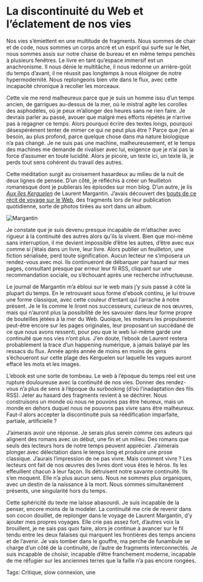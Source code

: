 # La discontinuité du Web et l’éclatement de nos vies

Nos vies s’émiettent en une multitude de fragments. Nous sommes de chair et de code, nous sommes un corps ancré et un esprit qui surfe sur le Net, nous sommes assis sur notre chaise de bureau et en même temps penchés à plusieurs fenêtres. Le livre en tant qu’espace immersif est un anachronisme. Il nous dénie le multitâche, il nous redonne un arrière-goût du temps d’avant, il ne réussit pas longtemps à nous éloigner de notre hypermodernité. Nous replongeons bien vite dans le flux, avec cette incapacité chronique à recoller les morceaux.

Cette vie me rend malheureux parce que je suis un homme issu d’un temps ancien, de garrigues au-dessus de la mer, où le mistral agite les corolles des asphodèles, où je peux m’allonger des heures sans ne rien faire. Je devrais parler au passé, avouer que malgré mes efforts répétés je n’arrive pas à regagner ce temps. Alors pourquoi écrire des textes longs, pourquoi désespérément tenter de mimer ce qui ne peut plus être ? Parce que j’en ai besoin, au plus profond, parce quelque chose dans ma nature biologique n’a pas changé. Je ne suis pas une machine, malheureusement, et le temps des machines me demande de rivaliser avec lui, exigence que je n’ai pas la force d’assumer en toute lucidité. Alors je picore, un texte ici, un texte là, je perds tout sens cohérent du travail des autres.

Cette méditation surgit au croisement hasardeux au milieu de la nuit de deux lignes de pensée. D’un côté, je réfléchis à créer un feuilleton romanesque dont je publierais les épisodes sur mon blog. D’un autre, je lis [*Aux îles Kerguelen*](http://www.epagine.fr/9782897174712-aux-iles-kerguelen-laurent-margantin/) de Laurent Margantin. J’avais découvert des [bouts de ce récit de voyage sur le Web](http://auxileskerguelen.blogspot.fr/), des fragments lors de leur publication quotidienne, sorte de photos tirées au sort dans un album.

![Margantin](http://blog.tcrouzet.comhttps://tcrouzet.com/images_tc/2013/04/arton19471.png)

Je constate que je suis devenu presque incapable de m’attacher avec rigueur à la continuité des autres alors qu'ils la vivent. Bien que moi-même sans interruption, il me devient impossible d’être les autres, d’être avec eux comme si j’étais dans un livre, leur livre. Alors publier un feuilleton, une fiction sérialisée, perd toute signification. Aucun lecteur ne s’imposera un rendez-vous avec moi. Ils continueront de débarquer par hasard sur mes pages, consultant presque par erreur leur fil RSS, cliquant sur une recommandation sociale, ou s’échouant après une recherche infructueuse.

Le journal de Margantin m’a ébloui sur le web mais j’y suis passé à côté la plupart du temps. En le retrouvant sous forme d'ebook continu, je lui trouve une forme classique, avec cette couleur d’entant qui l’arrache à notre présent. Je le lis comme le liront nos successeurs, curieux de nos œuvres, mais qui n’auront plus la possibilité de les savourer dans leur forme propre de bouteilles jetées à la mer du Web. Quoique, les moteurs les propulseront peut-être encore sur les pages originales, leur proposant un succédané de ce que nous avons ressenti, pour peu que le web lui-même garde une continuité que nos vies n’ont plus. J’en doute, l’ebook de Laurent restera probablement la trace d’un happening numérique, à jamais balayé par les ressacs du flux. Année après année de moins en moins de gens s’échoueront sur cette plage des Kerguelen sur laquelle les vagues auront effacé les mots et les images.

L’ebook est une sorte de tombeau. Le web à l’époque du temps réel est une rupture douloureuse avec la continuité de nos vies. Donner des rendez-vous n’a plus de sens à l’époque du surbooking (d’où l’inadaptation des fils RSS). Jeter au hasard des fragments revient à se déchirer. Nous construisons un monde où nous ne pouvons pas être heureux, mais un monde en dehors duquel nous ne pouvons pas vivre sans être malheureux. Faut-il alors accepter la discontinuité puis sa réédification imparfaite, partiale, artificielle ?

J’aimerais avoir une réponse. Je serais plus serein comme ces auteurs qui alignent des romans avec un début, une fin et un milieu. Des romans que seuls des lecteurs hors de notre temps peuvent apprécier. J’aimerais plonger avec délectation dans le temps long et produire une prose classique. J’aurais l’impression de ne pas vivre. Mais comment vivre ? Les lecteurs ont fait de nos œuvres des livres dont vous êtes le héros. Ils les effeuillent chacun à leur façon. Ils détruisent notre savante continuité. Ils s’en moquent. Elle n’a plus aucun sens. Nous ne sommes plus organiques, avec un destin de la naissance à la mort. Nous sommes simultanément présents, une singularité hors du temps.

Cette sphéricité du texte me laisse abasourdi. Je suis incapable de la penser, encore moins de la modeler. La continuité me crie de revenir dans son cocon douillet, de replonger dans le voyage de Laurent Margantin, d’y ajouter mes propres voyages. Elle crie pas assez fort, d’autres voix la brouillent, je ne sais pas quoi faire, alors je continue à avancer sur le fil tendu entre les deux falaises qui marquent les frontières des temps anciens et de l’avenir. Je vais tomber dans le gouffre, ma perche de funambule se charge d’un côté de la continuité, de l’autre de fragments interconnectés. Je suis incapable de choisir, incapable d’être franchement moderne, incapable de me réfugier sur les anciennes terres que la faille n’a pas encore rongées.

Tags: Critique, slow connexion, une
